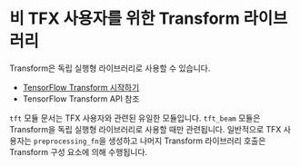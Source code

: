 # 비 TFX 사용자를 위한 Transform 라이브러리

Transform은 독립 실행형 라이브러리로 사용할 수 있습니다.

- [TensorFlow Transform 시작하기](/tfx/transform/get_started)
- TensorFlow Transform API 참조

`tft` 모듈 문서는 TFX 사용자와 관련된 유일한 모듈입니다. `tft_beam` 모듈은 Transform을 독립 실행형 라이브러리로 사용할 때만 관련됩니다. 일반적으로 TFX 사용자는 `preprocessing_fn`을 생성하고 나머지 Transform 라이브러리 호출은 Transform 구성 요소에 의해 수행됩니다.
